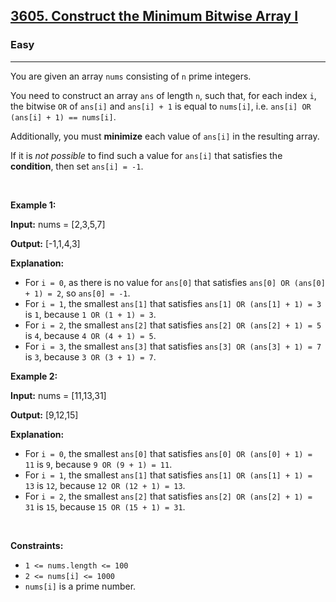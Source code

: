 <h2><a href="https://leetcode.com/problems/construct-the-minimum-bitwise-array-i">3605. Construct the Minimum Bitwise Array I</a></h2><h3>Easy</h3><hr><p>You are given an array <code>nums</code> consisting of <code>n</code> <span data-keyword="prime-number">prime</span> integers.</p>

<p>You need to construct an array <code>ans</code> of length <code>n</code>, such that, for each index <code>i</code>, the bitwise <code>OR</code> of <code>ans[i]</code> and <code>ans[i] + 1</code> is equal to <code>nums[i]</code>, i.e. <code>ans[i] OR (ans[i] + 1) == nums[i]</code>.</p>

<p>Additionally, you must <strong>minimize</strong> each value of <code>ans[i]</code> in the resulting array.</p>

<p>If it is <em>not possible</em> to find such a value for <code>ans[i]</code> that satisfies the <strong>condition</strong>, then set <code>ans[i] = -1</code>.</p>

<p>&nbsp;</p>
<p><strong class="example">Example 1:</strong></p>

<div class="example-block">
<p><strong>Input:</strong> <span class="example-io">nums = [2,3,5,7]</span></p>

<p><strong>Output:</strong> <span class="example-io">[-1,1,4,3]</span></p>

<p><strong>Explanation:</strong></p>

<ul>
	<li>For <code>i = 0</code>, as there is no value for <code>ans[0]</code> that satisfies <code>ans[0] OR (ans[0] + 1) = 2</code>, so <code>ans[0] = -1</code>.</li>
	<li>For <code>i = 1</code>, the smallest <code>ans[1]</code> that satisfies <code>ans[1] OR (ans[1] + 1) = 3</code> is <code>1</code>, because <code>1 OR (1 + 1) = 3</code>.</li>
	<li>For <code>i = 2</code>, the smallest <code>ans[2]</code> that satisfies <code>ans[2] OR (ans[2] + 1) = 5</code> is <code>4</code>, because <code>4 OR (4 + 1) = 5</code>.</li>
	<li>For <code>i = 3</code>, the smallest <code>ans[3]</code> that satisfies <code>ans[3] OR (ans[3] + 1) = 7</code> is <code>3</code>, because <code>3 OR (3 + 1) = 7</code>.</li>
</ul>
</div>

<p><strong class="example">Example 2:</strong></p>

<div class="example-block">
<p><strong>Input:</strong> <span class="example-io">nums = [11,13,31]</span></p>

<p><strong>Output:</strong> <span class="example-io">[9,12,15]</span></p>

<p><strong>Explanation:</strong></p>

<ul>
	<li>For <code>i = 0</code>, the smallest <code>ans[0]</code> that satisfies <code>ans[0] OR (ans[0] + 1) = 11</code> is <code>9</code>, because <code>9 OR (9 + 1) = 11</code>.</li>
	<li>For <code>i = 1</code>, the smallest <code>ans[1]</code> that satisfies <code>ans[1] OR (ans[1] + 1) = 13</code> is <code>12</code>, because <code>12 OR (12 + 1) = 13</code>.</li>
	<li>For <code>i = 2</code>, the smallest <code>ans[2]</code> that satisfies <code>ans[2] OR (ans[2] + 1) = 31</code> is <code>15</code>, because <code>15 OR (15 + 1) = 31</code>.</li>
</ul>
</div>

<p>&nbsp;</p>
<p><strong>Constraints:</strong></p>

<ul>
	<li><code>1 &lt;= nums.length &lt;= 100</code></li>
	<li><code>2 &lt;= nums[i] &lt;= 1000</code></li>
	<li><code>nums[i]</code> is a prime number.</li>
</ul>

